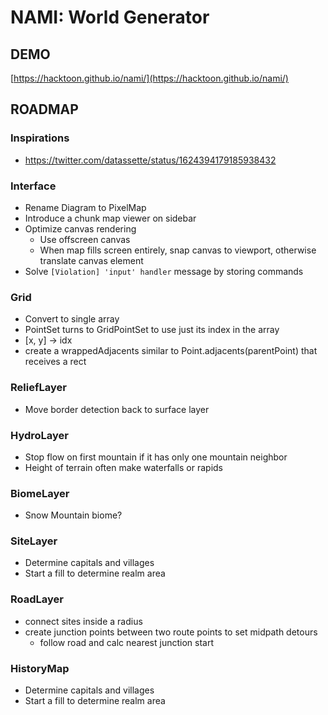 # NAMI: World Generator

## DEMO

[https://hacktoon.github.io/nami/](https://hacktoon.github.io/nami/)


## ROADMAP

### Inspirations
- https://twitter.com/datassette/status/1624394179185938432

### Interface
- Rename Diagram to PixelMap
- Introduce a chunk map viewer on sidebar
- Optimize canvas rendering
  - Use offscreen canvas
  - When map fills screen entirely, snap canvas to viewport,
    otherwise translate canvas element
- Solve `[Violation] 'input' handler` message by storing commands


### Grid
  - Convert to single array
  - PointSet turns to GridPointSet to use just its index in the array
  - [x, y] -> idx
  - create a wrappedAdjacents similar to
      Point.adjacents(parentPoint)
    that receives a rect

### ReliefLayer
  - Move border detection back to surface layer

### HydroLayer
  - Stop flow on first mountain if it has only one mountain neighbor
  - Height of terrain often make waterfalls or rapids

### BiomeLayer
- Snow Mountain biome?

### SiteLayer
- Determine capitals and villages
- Start a fill to determine realm area

### RoadLayer
  - connect sites inside a radius
  - create junction points between two route points to set midpath detours
    - follow road and calc nearest junction start


### HistoryMap
- Determine capitals and villages
- Start a fill to determine realm area

